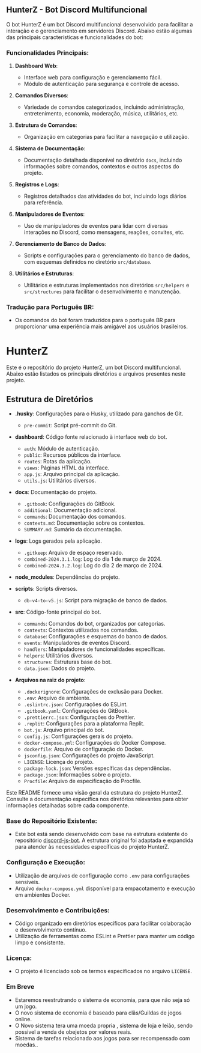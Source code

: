 ## HunterZ - Bot Discord Multifuncional

O bot HunterZ é um bot Discord multifuncional desenvolvido para facilitar a interação e o gerenciamento em servidores Discord. Abaixo estão algumas das principais características e funcionalidades do bot:

### Funcionalidades Principais:

1. **Dashboard Web**:
   - Interface web para configuração e gerenciamento fácil.
   - Módulo de autenticação para segurança e controle de acesso.

2. **Comandos Diversos**:
   - Variedade de comandos categorizados, incluindo administração, entretenimento, economia, moderação, música, utilitários, etc.

3. **Estrutura de Comandos**:
   - Organização em categorias para facilitar a navegação e utilização.

4. **Sistema de Documentação**:
   - Documentação detalhada disponível no diretório `docs`, incluindo informações sobre comandos, contextos e outros aspectos do projeto.

5. **Registros e Logs**:
   - Registros detalhados das atividades do bot, incluindo logs diários para referência.

6. **Manipuladores de Eventos**:
   - Uso de manipuladores de eventos para lidar com diversas interações no Discord, como mensagens, reações, convites, etc.

7. **Gerenciamento de Banco de Dados**:
   - Scripts e configurações para o gerenciamento do banco de dados, com esquemas definidos no diretório `src/database`.

8. **Utilitários e Estruturas**:
   - Utilitários e estruturas implementados nos diretórios `src/helpers` e `src/structures` para facilitar o desenvolvimento e manutenção.

### Tradução para Português BR:

- Os comandos do bot foram traduzidos para o português BR para proporcionar uma experiência mais amigável aos usuários brasileiros.

# HunterZ

Este é o repositório do projeto HunterZ, um bot Discord multifuncional. Abaixo estão listados os principais diretórios e arquivos presentes neste projeto.

## Estrutura de Diretórios

- **.husky**: Configurações para o Husky, utilizado para ganchos de Git.
  - `pre-commit`: Script pré-commit do Git.

- **dashboard**: Código fonte relacionado à interface web do bot.
  - `auth`: Módulo de autenticação.
  - `public`: Recursos públicos da interface.
  - `routes`: Rotas da aplicação.
  - `views`: Páginas HTML da interface.
  - `app.js`: Arquivo principal da aplicação.
  - `utils.js`: Utilitários diversos.

- **docs**: Documentação do projeto.
  - `.gitbook`: Configurações do GitBook.
  - `additional`: Documentação adicional.
  - `commands`: Documentação dos comandos.
  - `contexts.md`: Documentação sobre os contextos.
  - `SUMMARY.md`: Sumário da documentação.

- **logs**: Logs gerados pela aplicação.
  - `.gitkeep`: Arquivo de espaço reservado.
  - `combined-2024.3.1.log`: Log do dia 1 de março de 2024.
  - `combined-2024.3.2.log`: Log do dia 2 de março de 2024.

- **node_modules**: Dependências do projeto.

- **scripts**: Scripts diversos.
  - `db-v4-to-v5.js`: Script para migração de banco de dados.

- **src**: Código-fonte principal do bot.
  - `commands`: Comandos do bot, organizados por categorias.
  - `contexts`: Contextos utilizados nos comandos.
  - `database`: Configurações e esquemas do banco de dados.
  - `events`: Manipuladores de eventos Discord.
  - `handlers`: Manipuladores de funcionalidades específicas.
  - `helpers`: Utilitários diversos.
  - `structures`: Estruturas base do bot.
  - `data.json`: Dados do projeto.

- **Arquivos na raiz do projeto**:
  - `.dockerignore`: Configurações de exclusão para Docker.
  - `.env`: Arquivo de ambiente.
  - `.eslintrc.json`: Configurações do ESLint.
  - `.gitbook.yaml`: Configurações do GitBook.
  - `.prettierrc.json`: Configurações do Prettier.
  - `.replit`: Configurações para a plataforma Replit.
  - `bot.js`: Arquivo principal do bot.
  - `config.js`: Configurações gerais do projeto.
  - `docker-compose.yml`: Configurações do Docker Compose.
  - `dockerfile`: Arquivo de configuração do Docker.
  - `jsconfig.json`: Configurações do projeto JavaScript.
  - `LICENSE`: Licença do projeto.
  - `package-lock.json`: Versões específicas das dependências.
  - `package.json`: Informações sobre o projeto.
  - `Procfile`: Arquivo de especificação do Procfile.

Este README fornece uma visão geral da estrutura do projeto HunterZ. Consulte a documentação específica nos diretórios relevantes para obter informações detalhadas sobre cada componente.


### Base do Repositório Existente:

- Este bot está sendo desenvolvido com base na estrutura existente do repositório [discord-js-bot](https://github.com/saiteja-madha/discord-js-bot/tree/main). A estrutura original foi adaptada e expandida para atender às necessidades específicas do projeto HunterZ.

### Configuração e Execução:

- Utilização de arquivos de configuração como `.env` para configurações sensíveis.
- Arquivo `docker-compose.yml` disponível para empacotamento e execução em ambientes Docker.

### Desenvolvimento e Contribuições:

- Código organizado em diretórios específicos para facilitar colaboração e desenvolvimento contínuo.
- Utilização de ferramentas como ESLint e Prettier para manter um código limpo e consistente.

### Licença:

- O projeto é licenciado sob os termos especificados no arquivo `LICENSE`.


### Em Breve

 - Estaremos reestrutrando o sistema de economia, para que não seja só um jogo.
 - O novo sistema de economia é baseado para clãs/Guildas de jogos online.
 - O Novo sistema tera uma moeda propria , sistema de loja e leião, sendo possivel a venda de obejetos por valores reais.
 - Sistema de tarefas relacionado aos jogos para ser recompensado com moedas..